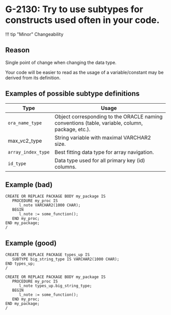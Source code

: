 # G-2130: Try to use subtypes for constructs used often in your code. 

!!! tip "Minor"
    Changeability

## Reason

Single point of change when changing the data type.

Your code will be easier to read as the usage of a variable/constant may be derived from its definition.

## Examples of possible subtype definitions

Type               | Usage
------------------ | -----
`ora_name_type`    | Object corresponding to the ORACLE naming conventions (table, variable, column, package, etc.).
max_vc2_type       | String variable with maximal VARCHAR2 size.
`array_index_type` | Best fitting data type for array navigation.
`id_type`          | Data type used for all primary key (id) columns.

## Example (bad)

```
CREATE OR REPLACE PACKAGE BODY my_package IS
   PROCEDURE my_proc IS
      l_note VARCHAR2(1000 CHAR);
   BEGIN
      l_note := some_function();
   END my_proc;
END my_package;
/
```

## Example (good)

```
CREATE OR REPLACE PACKAGE types_up IS
   SUBTYPE big_string_type IS VARCHAR2(1000 CHAR);
END types_up;
/

CREATE OR REPLACE PACKAGE BODY my_package IS
   PROCEDURE my_proc IS
      l_note types_up.big_string_type;
   BEGIN
      l_note := some_function();
   END my_proc;
END my_package;
/
```